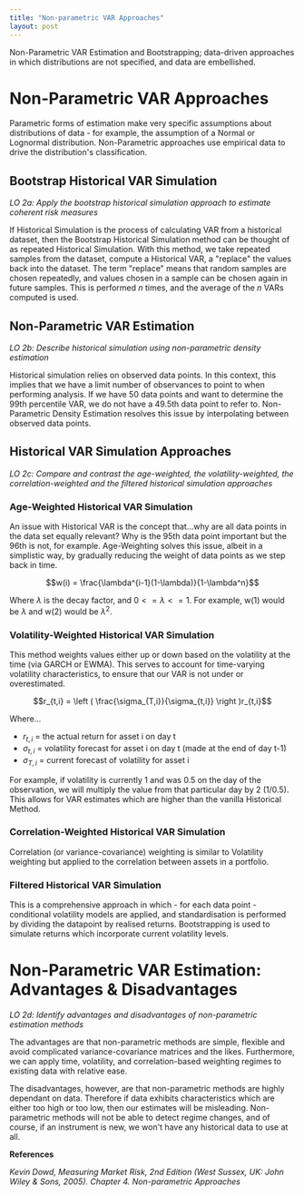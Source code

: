 ```yaml
---
title: "Non-parametric VAR Approaches"
layout: post
---
```

Non-Parametric VAR Estimation and Bootstrapping; data-driven approaches in which distributions are not specified, and data are embellished.

# Non-Parametric VAR Approaches
Parametric forms of estimation make very specific assumptions about distributions of data - for example, the assumption of a Normal or Lognormal distribution. Non-Parametric approaches use empirical data to drive the distribution's classification.

## Bootstrap Historical VAR Simulation
*LO 2a: Apply the bootstrap historical simulation approach to estimate coherent risk measures*

If Historical Simulation is the process of calculating VAR from a historical dataset, then the Bootstrap Historical Simulation method can be thought of as repeated Historical Simulation. With this method, we take repeated samples from the dataset, compute a Historical VAR, a "replace" the values back into the dataset. The term "replace" means that random samples are chosen repeatedly, and values chosen in a sample can be chosen again in future samples. This is performed *n* times, and the average of the *n* VARs computed is used.

## Non-Parametric VAR Estimation
*LO 2b: Describe historical simulation using non-parametric density estimation*

Historical simulation relies on observed data points. In this context, this implies that we have a limit number of observances to point to when performing analysis. If we have 50 data points and want to determine the 99th percentile VAR, we do not have a 49.5th data point to refer to. Non-Parametric Density Estimation resolves this issue by interpolating between observed data points.  

## Historical VAR Simulation Approaches
*LO 2c: Compare and contrast the age-weighted, the volatility-weighted, the correlation-weighted and the filtered historical simulation approaches*

### Age-Weighted Historical VAR Simulation
An issue with Historical VAR is the concept that...why are all data points in the data set equally relevant? Why is the 95th data point important but the 96th is not, for example. Age-Weighting solves this issue, albeit in a simplistic way, by gradually reducing the weight of data points as we step back in time.

$$w(i) = \frac{\lambda^{i-1}(1-\lambda)}{1-\lambda^n}$$

Where $\lambda$ is the decay factor, and $0<=\lambda<=1$. For example, w(1) would be $\lambda$ and w(2) would be $\lambda^2$. 

### Volatility-Weighted Historical VAR Simulation
This method weights values either up or down based on the volatility at the time (via GARCH or EWMA). This serves to account for time-varying volatility characteristics, to ensure that our VAR is not under or overestimated. 

$$r_{t,i} = \left ( \frac{\sigma_{T,i}}{\sigma_{t,i}} \right )r_{t,i}$$

Where...
* $r_{t,i}$ = the actual return for asset i on day t
* $\sigma_{t,i}$ = volatility forecast for asset i on day t (made at the end of day t-1)
* $\sigma_{T,i}$ = current forecast of volatility for asset i

For example, if volatility is currently 1 and was 0.5 on the day of the observation, we will multiply the value from that particular day by 2 (1/0.5). This allows for VAR estimates which are higher than the vanilla Historical Method.

### Correlation-Weighted Historical VAR Simulation
Correlation (or variance-covariance) weighting is similar to Volatility weighting but applied to the correlation between assets in a portfolio.

### Filtered Historical VAR Simulation
This is a comprehensive approach in which - for each data point - conditional volatility models are applied, and standardisation is performed by dividing the datapoint by realised returns. Bootstrapping is used to simulate returns which incorporate current volatility levels.

# Non-Parametric VAR Estimation: Advantages & Disadvantages
*LO 2d: Identify advantages and disadvantages of non-parametric estimation methods*

The advantages are that non-parametric methods are simple, flexible and avoid complicated variance-covariance matrices and the likes. Furthermore, we can apply time, volatility, and correlation-based weighting regimes to existing data with relative ease. 

The disadvantages, however, are that non-parametric methods are highly dependant on data. Therefore if data exhibits characteristics which are either too high or too low, then our estimates will be misleading. Non-parametric methods will not be able to detect regime changes, and of course, if an instrument is new, we won't have any historical data to use at all.

__References__

*Kevin Dowd, Measuring Market Risk, 2nd Edition (West Sussex, UK: John Wiley & Sons, 2005). Chapter 4. Non-parametric Approaches*
